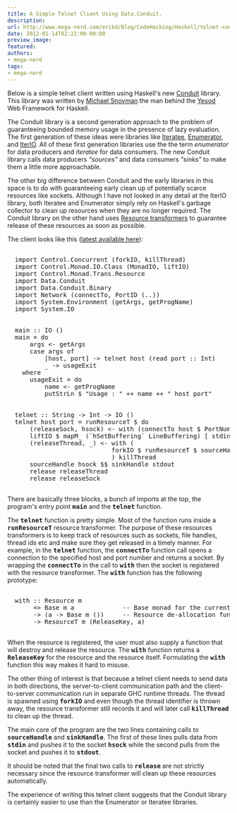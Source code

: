 ```yaml
---
title: A Simple Telnet Client Using Data.Conduit.
description:
url: http://www.mega-nerd.com/erikd/Blog/CodeHacking/Haskell/telnet-conduit.html
date: 2012-01-14T02:22:00-00:00
preview_image:
featured:
authors:
- mega-nerd
tags:
- mega-nerd
---
```




<p>
Below is a simple telnet client written using Haskell's new
	<a href="http://hackage.haskell.org/package/conduit/">
	Conduit</a>
library.
This library was written by
	<a href="http://www.snoyman.com/">Michael Snoyman</a>
the man behind the
	<a href="http://www.yesodweb.com/">
	Yesod</a>
Web Framework for Haskell.
</p>

<p>
The Conduit library is a second generation approach to the problem of
guaranteeing bounded memory usage in the presence of lazy evaluation.
The first generation of these ideas were libraries like
	<a href="http://hackage.haskell.org/package/iteratee">
	Iteratee</a>,
	<a href="http://hackage.haskell.org/package/enumerator">
	Enumerator</a>,
and
	<a href="http://hackage.haskell.org/package/iterIO">
	IterIO</a>.
All of these first generation libraries use the the term <i>enumerator</i>
for data producers and <i>iteratee</i> for data consumers.
The new Conduit library calls data producers <i>&quot;sources&quot;</i> and data consumers
<i>&quot;sinks&quot;</i> to make them a little more approachable.
</p>

<p>
The other big difference between Conduit and the early libraries in this space
is to do with guaranteeing early clean up of potentially scarce resources like
sockets.
Although I have not looked in any detail at the IterIO library, both Iteratee and
Enumerator simply rely on Haskell's garbage collector to clean up resources
when they are no longer required.
The Conduit library on the other hand uses
	<a href="http://hackage.haskell.org/packages/archive/conduit/latest/doc/html/Control-Monad-Trans-Resource.html">
	Resource transformers</a>
to guarantee release of these resources as soon as possible.
</p>

<p>
The client looks like this
(<a href="https://gist.github.com/1596792">latest available here</a>):
</p>

<pre class="code">

  import Control.Concurrent (forkIO, killThread)
  import Control.Monad.IO.Class (MonadIO, liftIO)
  import Control.Monad.Trans.Resource
  import Data.Conduit
  import Data.Conduit.Binary
  import Network (connectTo, PortID (..))
  import System.Environment (getArgs, getProgName)
  import System.IO


  main :: IO ()
  main = do
      args &lt;- getArgs
      case args of
          [host, port] -&gt; telnet host (read port :: Int)
          _ -&gt; usageExit
    where
      usageExit = do
          name &lt;- getProgName
          putStrLn $ &quot;Usage : &quot; ++ name ++ &quot; host port&quot;


  telnet :: String -&gt; Int -&gt; IO ()
  telnet host port = runResourceT $ do
      (releaseSock, hsock) &lt;- with (connectTo host $ PortNumber $ fromIntegral port) hClose
      liftIO $ mapM_ (`hSetBuffering` LineBuffering) [ stdin, stdout, hsock ]
      (releaseThread, _) &lt;- with (
                            forkIO $ runResourceT $ sourceHandle stdin $$ sinkHandle hsock
                            ) killThread
      sourceHandle hsock $$ sinkHandle stdout
      release releaseThread
      release releaseSock

</pre>

<p>
There are basically three blocks, a bunch of imports at the top, the program's
entry point <b><tt>main</tt></b> and the <b><tt>telnet</tt></b> function.
</p>

<p>
The <b><tt>telnet</tt></b> function is pretty simple.
Most of the function runs inside a <b><tt>runResourceT</tt></b> resource
transformer.
The purpose of these resources transformers is to keep track of resources such
as sockets, file handles, thread ids etc and make sure they get released in a
timely manner.
For example, in the <b><tt>telnet</tt></b> function, the <b><tt>connectTo</tt></b>
function call opens a connection to the specified host and port number and
returns a socket.
By wrapping the <b><tt>connectTo</tt></b> in the call to <b><tt>with</tt></b>
then the socket is registered with the resource transformer.
The <b><tt>with</tt></b> function has the following prototype:
</p>

<pre class="code">

  with :: Resource m
       =&gt; Base m a             -- Base monad for the current monad stack
       -&gt; (a -&gt; Base m ())     -- Resource de-allocation function
       -&gt; ResourceT m (ReleaseKey, a)

</pre>

<p>
When the resource is registered, the user must also supply a function that will
destroy and release the resource.
The <b><tt>with</tt></b> function returns a <b><tt>ReleaseKey</tt></b> for the
resource and the resource itself.
Formulating the <b><tt>with</tt></b> function this way makes it hard to misuse.
</p>

<p>
The other thing of interest is that because a telnet client needs to send data
in both directions, the server-to-client communication path and the
client-to-server communication run in separate GHC runtime threads.
The thread is spawned using <b><tt>forkIO</tt></b> and even though the thread
identifier is thrown away, the resource transformer still records it and will
later call <b><tt>killThread</tt></b> to clean up the thread.
</p>

<p>
The main core of the program are the two lines containing calls to
<b><tt>sourceHandle</tt></b> and <b><tt>sinkHandle</tt></b>.
The first of these lines pulls data from <b><tt>stdin</tt></b> and pushes it to
the socket <b><tt>hsock</tt></b> while the second pulls from the socket and
pushes it to <b><tt>stdout</tt></b>.
</p>

<p>
It should be noted that the final two calls to <b><tt>release</tt></b> are not
strictly necessary since the resource transformer will clean up these resources
automatically.
</p>

<p>
The experience of writing this telnet client suggests that the Conduit library
is certainly easier to use than the Enumerator or Iteratee libraries.
</p>


